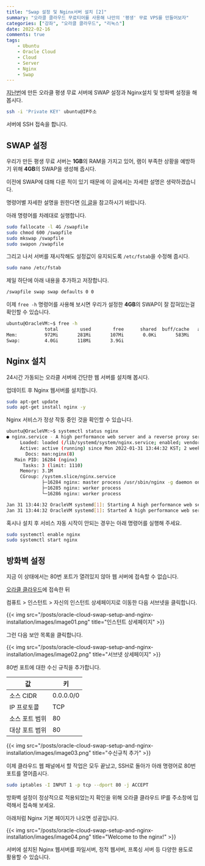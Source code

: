 ```yaml
---
title: "Swap 설정 및 Nginx서버 설치 [2]"
summary: "오라클 클라우드 무료티어를 사용해 나만의 '평생' 무료 VPS를 만들어보자"
categories: ["강좌", "오라클 클라우드", "리눅스"]
date: 2022-02-16
comments: true
tags:
    - Ubuntu
    - Oracle Cloud
    - Cloud
    - Server
    - Nginx
    - Swap
---
```


[지난번](https://blog.ny64.kr/posts/create-your-own-lifetime-free-server-using-oracle-cloud/)에 만든 오라클 평생 무료 서버에 SWAP 설정과 Nginx설치 및 방화벽 설정을 해 봅시다.

```sh
ssh -i 'Private KEY' ubuntu@IP주소
```

서버에 SSH 접속을 합니다.

## SWAP 설정

우리가 만든 평생 무료 서버는 **1GB**의 RAM을 가지고 있어, 램이 부족한 상황을 예방하기 위해 **4GB**의 SWAP을 생성해 줍시다.

이전에 SWAP에 대해 다룬 적이 있기 때문에 이 글에서는 자세한 설명은 생략하겠습니다.

명령어별 자세한 설명을 원한다면 [이 글](https://blog.ny64.kr/posts/setting-up-swap-on-raspberry-pi/)을 참고하시기 바랍니다.

아래 명령어를 차례대로 실행합니다.

```sh
sudo fallocate -l 4G /swapfile
sudo chmod 600 /swapfile
sudo mkswap /swapfile
sudo swapon /swapfile
```

그리고 나서 서버를 재시작해도 설정값이 유지되도록 `/etc/fstab`을 수정해 줍시다.

```sh
sudo nano /etc/fstab
```

제일 하단에 아래 내용을 추가하고 저장합니다.

```sh
/swapfile swap swap defaults 0 0
```

이제 `free -h` 명령어를 사용해 보시면 우리가 설정한 **4GB**의 SWAP이 잘 잡혀있는걸 확인할 수 있습니다.

```sh
ubuntu@OracleVM:~$ free -h
              total        used        free      shared  buff/cache   available
Mem:          972Mi       281Mi       107Mi       0.0Ki       583Mi       553Mi
Swap:         4.0Gi       118Mi       3.9Gi
```

## Nginx 설치

24시간 가동되는 오라클 서버에 간단한 웹 서버를 설치해 봅시다.

업데이트 후 Nginx 웹서버를 설치합니다.

```sh
sudo apt-get update
sudo apt-get install nginx -y
```

Nginx 서비스가 정상 작동 중인 것을 확인할 수 있습니다.

```sh
ubuntu@OracleVM:~$ systemctl status nginx
● nginx.service - A high performance web server and a reverse proxy server
     Loaded: loaded (/lib/systemd/system/nginx.service; enabled; vendor preset: enabled)
     Active: active (running) since Mon 2022-01-31 13:44:32 KST; 2 weeks 2 days ago
       Docs: man:nginx(8)
   Main PID: 16284 (nginx)
      Tasks: 3 (limit: 1110)
     Memory: 3.1M
     CGroup: /system.slice/nginx.service
             ├─16284 nginx: master process /usr/sbin/nginx -g daemon on; master_process on;
             ├─16285 nginx: worker process
             └─16286 nginx: worker process

Jan 31 13:44:32 OracleVM systemd[1]: Starting A high performance web server and a reverse proxy server...
Jan 31 13:44:32 OracleVM systemd[1]: Started A high performance web server and a reverse proxy server.
```

혹시나 설치 후 서비스 자동 시작이 안되는 경우는 아래 명령어를 실행해 주세요.

```sh
sudo systemctl enable nginx
sudo systemctl start nginx
```

## 방화벽 설정

지금 이 상태에서는 80번 포트가 열려있지 않아 웹 서버에 접속할 수 없습니다.

[오라클 클라우드](https://cloud.oracle.com/)에 접속한 뒤

컴퓨트 > 인스턴트 > 자신의 인스턴트 상세페이지로 이동한 다음 서브넷을 클릭합니다.

{{< img src="/posts/oracle-cloud-swap-setup-and-nginx-installation/images/image01.png" title="인스턴트 상세페이지" >}}

그런 다음 보안 목록을 클릭합니다.

{{< img src="/posts/oracle-cloud-swap-setup-and-nginx-installation/images/image02.png" title="서브넷 상세페이지" >}}

80번 포트에 대한 수신 규칙을 추가합니다.

| 값             | 키        |
| -------------- | --------- |
| 소스 CIDR      | 0.0.0.0/0 |
| IP 프로토콜    | TCP       |
| 소스 포트 범위 | 80        |
| 대상 포트 범위 | 80        |

{{< img src="/posts/oracle-cloud-swap-setup-and-nginx-installation/images/image03.png" title="수신규칙 추가" >}}

이제 클라우드 웹 패널에서 할 작업은 모두 끝났고, SSH로 돌아가 아래 명령어로 80번 포트를 열어줍시다.

```sh
sudo iptables -I INPUT 1 -p tcp --dport 80 -j ACCEPT
```

방화벽 설정이 정상적으로 적용되었는지 확인을 위해 오라클 클라우드 IP를 주소창에 입력해서 접속해 보세요.

아래처럼 Nginx 기본 페이지가 나오면 성공입니다.

{{< img src="/posts/oracle-cloud-swap-setup-and-nginx-installation/images/image04.png" title="Welcome to the nginx!" >}}

서버에 설치된 Nginx 웹서버를 파일서버, 정적 웹서버, 프록싱 서버 등 다양한 용도로 활용할 수 있습니다.
